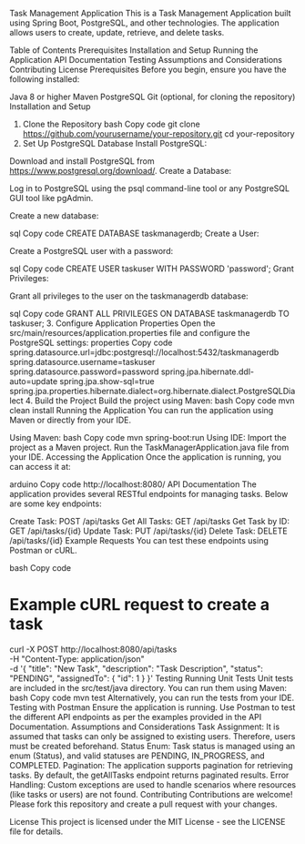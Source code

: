 Task Management Application
This is a Task Management Application built using Spring Boot, PostgreSQL, and other technologies. The application allows users to create, update, retrieve, and delete tasks.

Table of Contents
Prerequisites
Installation and Setup
Running the Application
API Documentation
Testing
Assumptions and Considerations
Contributing
License
Prerequisites
Before you begin, ensure you have the following installed:

Java 8 or higher
Maven
PostgreSQL
Git (optional, for cloning the repository)
Installation and Setup
1. Clone the Repository
bash
Copy code
git clone https://github.com/yourusername/your-repository.git
cd your-repository
2. Set Up PostgreSQL Database
Install PostgreSQL:

Download and install PostgreSQL from https://www.postgresql.org/download/.
Create a Database:

Log in to PostgreSQL using the psql command-line tool or any PostgreSQL GUI tool like pgAdmin.

Create a new database:

sql
Copy code
CREATE DATABASE taskmanagerdb;
Create a User:

Create a PostgreSQL user with a password:

sql
Copy code
CREATE USER taskuser WITH PASSWORD 'password';
Grant Privileges:

Grant all privileges to the user on the taskmanagerdb database:

sql
Copy code
GRANT ALL PRIVILEGES ON DATABASE taskmanagerdb TO taskuser;
3. Configure Application Properties
Open the src/main/resources/application.properties file and configure the PostgreSQL settings:
properties
Copy code
spring.datasource.url=jdbc:postgresql://localhost:5432/taskmanagerdb
spring.datasource.username=taskuser
spring.datasource.password=password
spring.jpa.hibernate.ddl-auto=update
spring.jpa.show-sql=true
spring.jpa.properties.hibernate.dialect=org.hibernate.dialect.PostgreSQLDialect
4. Build the Project
Build the project using Maven:
bash
Copy code
mvn clean install
Running the Application
You can run the application using Maven or directly from your IDE.

Using Maven:
bash
Copy code
mvn spring-boot:run
Using IDE:
Import the project as a Maven project.
Run the TaskManagerApplication.java file from your IDE.
Accessing the Application
Once the application is running, you can access it at:

arduino
Copy code
http://localhost:8080/
API Documentation
The application provides several RESTful endpoints for managing tasks. Below are some key endpoints:

Create Task: POST /api/tasks
Get All Tasks: GET /api/tasks
Get Task by ID: GET /api/tasks/{id}
Update Task: PUT /api/tasks/{id}
Delete Task: DELETE /api/tasks/{id}
Example Requests
You can test these endpoints using Postman or cURL.

bash
Copy code
# Example cURL request to create a task
curl -X POST http://localhost:8080/api/tasks \
-H "Content-Type: application/json" \
-d '{
    "title": "New Task",
    "description": "Task Description",
    "status": "PENDING",
    "assignedTo": {
        "id": 1
    }
}'
Testing
Running Unit Tests
Unit tests are included in the src/test/java directory. You can run them using Maven:
bash
Copy code
mvn test
Alternatively, you can run the tests from your IDE.
Testing with Postman
Ensure the application is running.
Use Postman to test the different API endpoints as per the examples provided in the API Documentation.
Assumptions and Considerations
Task Assignment: It is assumed that tasks can only be assigned to existing users. Therefore, users must be created beforehand.
Status Enum: Task status is managed using an enum (Status), and valid statuses are PENDING, IN_PROGRESS, and COMPLETED.
Pagination: The application supports pagination for retrieving tasks. By default, the getAllTasks endpoint returns paginated results.
Error Handling: Custom exceptions are used to handle scenarios where resources (like tasks or users) are not found.
Contributing
Contributions are welcome! Please fork this repository and create a pull request with your changes.

License
This project is licensed under the MIT License - see the LICENSE file for details.

